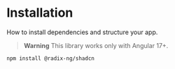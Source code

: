 # Installation
How to install dependencies and structure your app.

> **Warning**
> This library works only with Angular 17+.

```bash
npm install @radix-ng/shadcn
```
